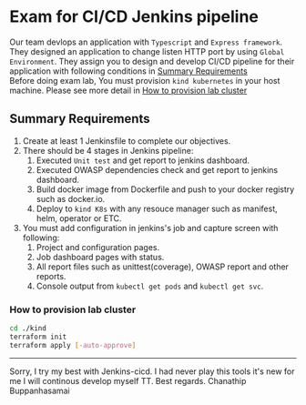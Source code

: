 # Exam for CI/CD Jenkins pipeline

Our team devlops an application with `Typescript` and `Express framework`. They designed an application to change listen HTTP port by using `Global Environment`.
They assign you to design and develop CI/CD pipeline for their application with following conditions in [Summary Requirements](#summary-requirements)  
Before doing exam lab, You must provision `kind kubernetes` in your host machine. Please see more detail in [How to provision lab cluster](#how-to-provision-lab-cluster)

## Summary Requirements

1. Create at least 1 Jenkinsfile to complete our objectives.
2. There should be 4 stages in Jenkins pipeline:
   1. Executed `Unit test` and get report to jenkins dashboard.
   2. Executed OWASP dependencies check and get report to jenkins dashboard.
   3. Build docker image from Dockerfile and push to your docker registry such as docker.io.
   4. Deploy to `kind K8s` with any resouce manager such as manifest, helm, operator or ETC.
3. You must add configuration in jenkins's job and capture screen with following:
   1. Project and configuration pages.
   2. Job dashboard pages with status.
   3. All report files such as unittest(coverage), OWASP report and other reports.
   4. Console output from `kubectl get pods` and `kubectl get svc`.

### How to provision lab cluster

```bash
cd ./kind
terraform init
terraform apply [-auto-approve]
```


---------------------------------------------------
Sorry, I try my best with Jenkins-cicd. I had never play this tools it's new for me I will continous develop myself TT.
Best regards.
Chanathip Buppanhasamai